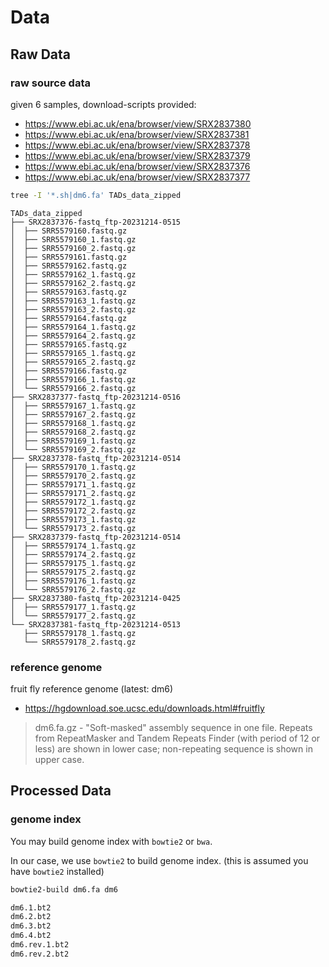 # Data

## Raw Data

### raw source data

given 6 samples, download-scripts provided:

- https://www.ebi.ac.uk/ena/browser/view/SRX2837380
- https://www.ebi.ac.uk/ena/browser/view/SRX2837381
- https://www.ebi.ac.uk/ena/browser/view/SRX2837378
- https://www.ebi.ac.uk/ena/browser/view/SRX2837379
- https://www.ebi.ac.uk/ena/browser/view/SRX2837376
- https://www.ebi.ac.uk/ena/browser/view/SRX2837377

```bash
tree -I '*.sh|dm6.fa' TADs_data_zipped
```

```
TADs_data_zipped
├── SRX2837376-fastq_ftp-20231214-0515
│  ├── SRR5579160.fastq.gz
│  ├── SRR5579160_1.fastq.gz
│  ├── SRR5579160_2.fastq.gz
│  ├── SRR5579161.fastq.gz
│  ├── SRR5579162.fastq.gz
│  ├── SRR5579162_1.fastq.gz
│  ├── SRR5579162_2.fastq.gz
│  ├── SRR5579163.fastq.gz
│  ├── SRR5579163_1.fastq.gz
│  ├── SRR5579163_2.fastq.gz
│  ├── SRR5579164.fastq.gz
│  ├── SRR5579164_1.fastq.gz
│  ├── SRR5579164_2.fastq.gz
│  ├── SRR5579165.fastq.gz
│  ├── SRR5579165_1.fastq.gz
│  ├── SRR5579165_2.fastq.gz
│  ├── SRR5579166.fastq.gz
│  ├── SRR5579166_1.fastq.gz
│  └── SRR5579166_2.fastq.gz
├── SRX2837377-fastq_ftp-20231214-0516
│  ├── SRR5579167_1.fastq.gz
│  ├── SRR5579167_2.fastq.gz
│  ├── SRR5579168_1.fastq.gz
│  ├── SRR5579168_2.fastq.gz
│  ├── SRR5579169_1.fastq.gz
│  └── SRR5579169_2.fastq.gz
├── SRX2837378-fastq_ftp-20231214-0514
│  ├── SRR5579170_1.fastq.gz
│  ├── SRR5579170_2.fastq.gz
│  ├── SRR5579171_1.fastq.gz
│  ├── SRR5579171_2.fastq.gz
│  ├── SRR5579172_1.fastq.gz
│  ├── SRR5579172_2.fastq.gz
│  ├── SRR5579173_1.fastq.gz
│  └── SRR5579173_2.fastq.gz
├── SRX2837379-fastq_ftp-20231214-0514
│  ├── SRR5579174_1.fastq.gz
│  ├── SRR5579174_2.fastq.gz
│  ├── SRR5579175_1.fastq.gz
│  ├── SRR5579175_2.fastq.gz
│  ├── SRR5579176_1.fastq.gz
│  └── SRR5579176_2.fastq.gz
├── SRX2837380-fastq_ftp-20231214-0425
│  ├── SRR5579177_1.fastq.gz
│  └── SRR5579177_2.fastq.gz
└── SRX2837381-fastq_ftp-20231214-0513
   ├── SRR5579178_1.fastq.gz
   └── SRR5579178_2.fastq.gz
```

### reference genome

fruit fly reference genome (latest: dm6)

- https://hgdownload.soe.ucsc.edu/downloads.html#fruitfly

> dm6.fa.gz - "Soft-masked" assembly sequence in one file.
> Repeats from RepeatMasker and Tandem Repeats Finder (with period of 12 or less) are shown in lower case;
> non-repeating sequence is shown in upper case.

## Processed Data

### genome index

You may build genome index with `bowtie2` or `bwa`.

In our case, we use `bowtie2` to build genome index.
(this is assumed you have `bowtie2` installed)

```bash
bowtie2-build dm6.fa dm6
```

```bash
dm6.1.bt2
dm6.2.bt2
dm6.3.bt2
dm6.4.bt2
dm6.rev.1.bt2
dm6.rev.2.bt2
```

